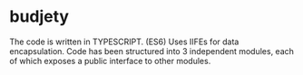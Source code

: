 # budjety

The code is written in TYPESCRIPT. (ES6)
Uses IIFEs for data encapsulation.
Code has been structured into 3 independent modules, each of which exposes a public interface to other modules.
